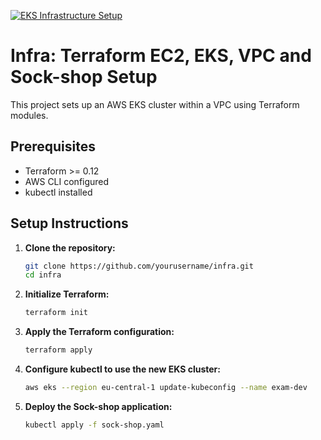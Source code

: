 [![EKS Infrastructure Setup](https://github.com/exam-rncp/infra/actions/workflows/main.yaml/badge.svg)](https://github.com/exam-rncp/infra/actions/workflows/main.yaml)

# Infra: Terraform EC2, EKS, VPC and Sock-shop Setup

This project sets up an AWS EKS cluster within a VPC using Terraform modules. 

## Prerequisites

- Terraform >= 0.12
- AWS CLI configured
- kubectl installed

## Setup Instructions

1. **Clone the repository:**
    ```sh
    git clone https://github.com/yourusername/infra.git
    cd infra
    ```

2. **Initialize Terraform:**
    ```sh
    terraform init
    ```

3. **Apply the Terraform configuration:**
    ```sh
    terraform apply
    ```

4. **Configure kubectl to use the new EKS cluster:**
    ```sh
    aws eks --region eu-central-1 update-kubeconfig --name exam-dev
    ```

5. **Deploy the Sock-shop application:**
    ```sh
    kubectl apply -f sock-shop.yaml
    ```
